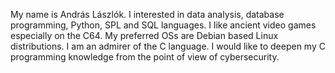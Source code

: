 My name is András Lászlók.
I interested in data analysis, database programming, Python, SPL and SQL languages.
I like ancient video games especially on the C64.
My preferred OSs are Debian based Linux distributions.
I am an admirer of the C language.
I would like to deepen my C programming knowledge from the point of view of cybersecurity.
